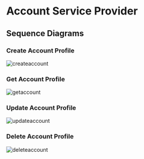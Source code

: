 # Account Service Provider

## Sequence Diagrams

### Create Account Profile
![createaccount](https://github.com/user-attachments/assets/f9caf3c4-cd5c-41e4-8e33-53c4d7898255)


### Get Account Profile
![getaccount](https://github.com/user-attachments/assets/78679703-3734-45c8-b8a4-f5196bcc95b9)


### Update Account Profile
![updateaccount](https://github.com/user-attachments/assets/cd9e35c8-0018-4ed8-a6dc-73d5a913bb40)


### Delete Account Profile
![deleteaccount](https://github.com/user-attachments/assets/0d2b681b-04a9-47dc-95ec-60957c94b90f)
